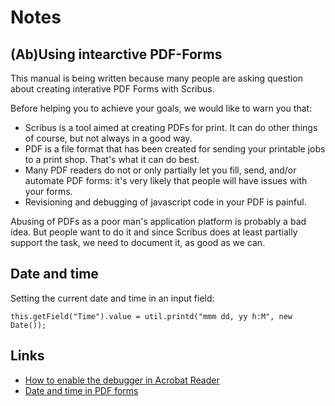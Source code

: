 # Notes

## (Ab)Using intearctive PDF-Forms

This manual is being written because many people are asking question about creating interative PDF Forms with Scribus.

Before helping you to achieve your goals, we would like to warn you that:

- Scribus is a tool aimed at creating PDFs for print. It can do other things of course, but not always in a good way.
- PDF is a file format that has been created for sending your printable jobs to a print shop. That's what it can do best.
- Many PDF readers do not or only partially let you fill, send, and/or automate PDF forms: it's very likely that people will have issues with your forms.
- Revisioning and debugging of javascript code in your PDF is painful.

Abusing of PDFs as a poor man's application platform is probably a bad idea. But people want to do it and since Scribus does at least partially support the task, we need to document it, as good as we can.

## Date and time

Setting the current date and time in an input field:

    this.getField("Time").value = util.printd("mmm dd, yy h:M", new Date());

## Links

- [How to enable the debugger in Acrobat Reader](http://blogs.adobe.com/dmcmahon/2011/05/26/reader-how-to-enable-the-javascript-debugger/)
- [Date and time in PDF forms](https://acrobatusers.com/tutorials/date_time_part2)
